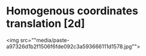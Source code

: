# Homogenous coordinates translation [2d]<br>
<img src=""media/paste-a97326d1b2f1506f6fde092c3a593666111d1578.jpg"">
